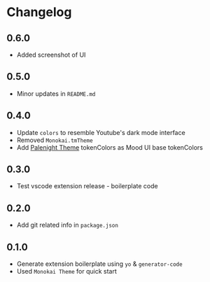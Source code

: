 # Changelog

## 0.6.0
- Added screenshot of UI

## 0.5.0
- Minor updates in `README.md`

## 0.4.0
- Update `colors` to resemble Youtube's dark mode interface
- Removed `Monokai.tmTheme`
- Add [Palenight Theme](https://github.com/whizkydee/vscode-material-palenight-theme) 
tokenColors as Mood UI base tokenColors

## 0.3.0
- Test vscode extension release - boilerplate code

## 0.2.0
- Add git related info in `package.json`

## 0.1.0
- Generate extension boilerplate using `yo` & `generator-code`
- Used `Monokai Theme` for quick start